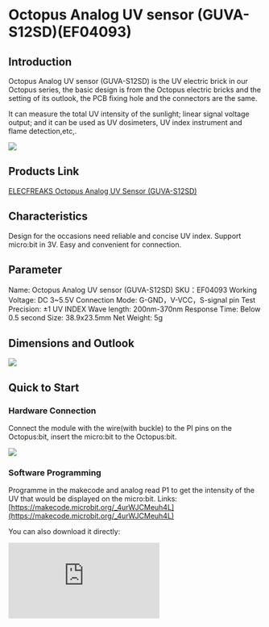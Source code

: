 ﻿# Octopus Analog UV sensor (GUVA-S12SD)(EF04093)

## Introduction

Octopus Analog UV sensor (GUVA-S12SD) is the UV electric brick in our Octopus series, the basic design is from the Octopus electric bricks and the setting of its outlook, the PCB fixing hole and the connectors are the same.

It can measure the total UV intensity of the sunlight; linear signal voltage output; and it can be used as UV dosimeters, UV index instrument and flame detection,etc,.

![](https://wiki-media-ef.oss-cn-hongkong.aliyuncs.com//images/04093_00.jpg)

## Products Link

[ELECFREAKS Octopus Analog UV Sensor (GUVA-S12SD)](https://shop.elecfreaks.com/products/elecfreaks-octopus-analog-uv-sensor-guva-s12sd?_pos=1&_sid=cae0131c1&_ss=r)

## Characteristics

 Design for the occasions need reliable and concise UV index.
 Support micro:bit in 3V.
 Easy and convenient for connection.

## Parameter


 Name: Octopus Analog UV sensor (GUVA-S12SD)
 SKU：EF04093
 Working Voltage: DC 3~5.5V
 Connection Mode: G-GND，V-VCC，S-signal pin
 Test Precision: ±1 UV INDEX
 Wave length: 200nm-370nm
 Response Time: Below 0.5 second
 Size: 38.9x23.5mm
 Net Weight: 5g

## Dimensions and Outlook

![](https://wiki-media-ef.oss-cn-hongkong.aliyuncs.com//images/eNbM5Kz.png)

## Quick to Start

### Hardware Connection

Connect the module with the wire(with buckle) to the PI pins on the Octopus:bit, insert the micro:bit to the Octopus:bit.

![](https://wiki-media-ef.oss-cn-hongkong.aliyuncs.com//images/04095_2.png)

### Software Programming

Programme in the makecode and analog read P1 to get the intensity of the UV that would be displayed on the micro:bit.
Links: [https://makecode.microbit.org/_4urWJCMeuh4L](https://makecode.microbit.org/_4urWJCMeuh4L)

You can also download it directly:


<div
    style={{
        position: 'relative',
        paddingBottom: '60%',
        overflow: 'hidden',
    }}
>
    <iframe
        src="https://makecode.microbit.org/_4urWJCMeuh4L"
        frameborder="0"
        sandbox="allow-popups allow-forms allow-scripts allow-same-origin"
        style={{
            position: 'absolute',
            width: '100%',
            height: '100%',
        }}
    />
</div>

### Result

The UV intensity is showing on the micro:bit.

## FAQ
